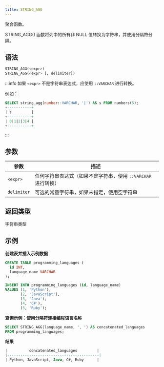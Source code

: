 ```yaml
---
title: STRING_AGG
---
```


聚合函数。

STRING_AGG() 函数将列中的所有非 NULL 值转换为字符串，并使用分隔符分隔。

## 语法

```sql
STRING_AGG(<expr>)
STRING_AGG(<expr> [, delimiter])
```

:::info
如果 `<expr>` 不是字符串表达式，应使用 `::VARCHAR` 进行转换。

例如：
```sql
SELECT string_agg(number::VARCHAR, '|') AS s FROM numbers(5);
+-----------+
| s         |
+-----------+
| 0|1|2|3|4 |
+-----------+
```
:::

## 参数

| 参数        | 描述                                                                 |
|-------------|---------------------------------------------------------------------|
| `<expr>`    | 任何字符串表达式（如果不是字符串，使用 `::VARCHAR` 进行转换）        |
| `delimiter` | 可选的常量字符串，如果未指定，使用空字符串                           |

## 返回类型

字符串类型

## 示例

**创建表并插入示例数据**

```sql
CREATE TABLE programming_languages (
  id INT,
  language_name VARCHAR
);

INSERT INTO programming_languages (id, language_name)
VALUES (1, 'Python'),
       (2, 'JavaScript'),
       (3, 'Java'),
       (4, 'C#'),
       (5, 'Ruby');
```

**查询示例：使用分隔符连接编程语言名称**
```sql
SELECT STRING_AGG(language_name, ', ') AS concatenated_languages
FROM programming_languages;
```

**结果**
```sql
|          concatenated_languages         |
|------------------------------------------|
| Python, JavaScript, Java, C#, Ruby      |
```